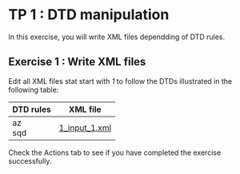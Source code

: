 # TP 1 : DTD manipulation

In this exercise, you will write XML files dependding of DTD rules.

## Exercise 1 : Write XML files
Edit all XML files stat start with _1_ to follow the DTDs illustrated in the following table:

| DTD rules | XML file |
| --- | --- |
|az <br/> sqd | [1_input_1.xml](link_to_xml_file) |


     
  Check the Actions tab to see if you have completed the exercise successfully.
